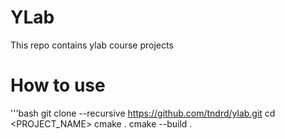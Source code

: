 # YLab
This repo contains ylab course projects

# How to use

'''bash
git clone --recursive https://github.com/tndrd/ylab.git
cd <PROJECT_NAME>
cmake .
cmake --build .
```
